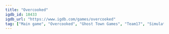 ```yaml
---
title: "Overcooked"
igdb_id: 18433
igdb_url: "https://www.igdb.com/games/overcooked"
tag: ["Main game", "Overcooked", "Ghost Town Games", "Team17", "Simulator", "Strategy", "Indie", "Arcade", "Single player", "Multiplayer", "Co-operative", "Bird view / Isometric", "Action", "Comedy", "Kids"]
---
```


